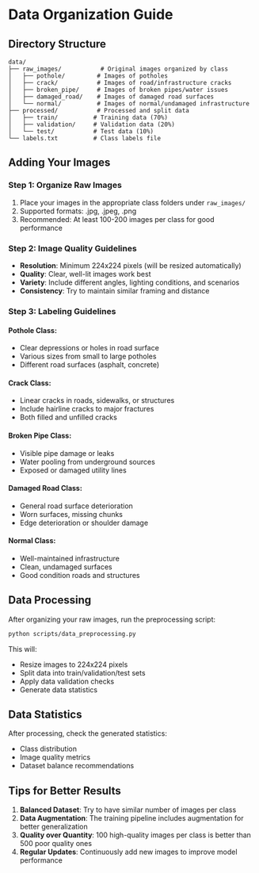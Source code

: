 # Data Organization Guide

## Directory Structure

```
data/
├── raw_images/           # Original images organized by class
│   ├── pothole/         # Images of potholes
│   ├── crack/           # Images of road/infrastructure cracks
│   ├── broken_pipe/     # Images of broken pipes/water issues
│   ├── damaged_road/    # Images of damaged road surfaces
│   └── normal/          # Images of normal/undamaged infrastructure
├── processed/           # Processed and split data
│   ├── train/          # Training data (70%)
│   ├── validation/     # Validation data (20%)
│   └── test/           # Test data (10%)
└── labels.txt          # Class labels file
```

## Adding Your Images

### Step 1: Organize Raw Images
1. Place your images in the appropriate class folders under `raw_images/`
2. Supported formats: .jpg, .jpeg, .png
3. Recommended: At least 100-200 images per class for good performance

### Step 2: Image Quality Guidelines
- **Resolution**: Minimum 224x224 pixels (will be resized automatically)
- **Quality**: Clear, well-lit images work best
- **Variety**: Include different angles, lighting conditions, and scenarios
- **Consistency**: Try to maintain similar framing and distance

### Step 3: Labeling Guidelines

#### Pothole Class:
- Clear depressions or holes in road surface
- Various sizes from small to large potholes
- Different road surfaces (asphalt, concrete)

#### Crack Class:
- Linear cracks in roads, sidewalks, or structures
- Include hairline cracks to major fractures
- Both filled and unfilled cracks

#### Broken Pipe Class:
- Visible pipe damage or leaks
- Water pooling from underground sources
- Exposed or damaged utility lines

#### Damaged Road Class:
- General road surface deterioration
- Worn surfaces, missing chunks
- Edge deterioration or shoulder damage

#### Normal Class:
- Well-maintained infrastructure
- Clean, undamaged surfaces
- Good condition roads and structures

## Data Processing

After organizing your raw images, run the preprocessing script:

```bash
python scripts/data_preprocessing.py
```

This will:
- Resize images to 224x224 pixels
- Split data into train/validation/test sets
- Apply data validation checks
- Generate data statistics

## Data Statistics

After processing, check the generated statistics:
- Class distribution
- Image quality metrics
- Dataset balance recommendations

## Tips for Better Results

1. **Balanced Dataset**: Try to have similar number of images per class
2. **Data Augmentation**: The training pipeline includes augmentation for better generalization
3. **Quality over Quantity**: 100 high-quality images per class is better than 500 poor quality ones
4. **Regular Updates**: Continuously add new images to improve model performance